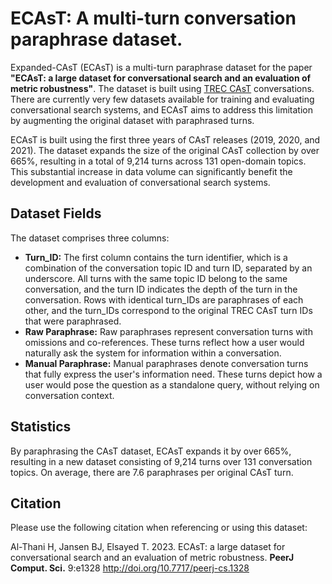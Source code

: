 # ECAsT: A multi-turn conversation paraphrase dataset.

Expanded-CAsT (ECAsT) is a multi-turn paraphrase dataset for the paper **"ECAsT: a large dataset for conversational search and an evaluation of metric robustness"**. The dataset is built using [TREC CAsT](https://github.com/daltonj/treccastweb) conversations. There are currently very few datasets available for training and evaluating conversational search systems, and ECAsT aims to address this limitation by augmenting the original dataset with paraphrased turns.

ECAsT is built using the first three years of CAsT releases (2019, 2020, and 2021). The dataset expands the size of the original CAsT collection by over 665\%, resulting in a total of 9,214 turns across 131 open-domain topics. This substantial increase in data volume can significantly benefit the development and evaluation of conversational search systems.

## Dataset Fields
The dataset comprises three columns:
* __Turn_ID:__ The first column contains the turn identifier, which is a combination of the conversation topic ID and turn ID, separated by an underscore. All turns with the same topic ID belong to the same conversation, and the turn ID indicates the depth of the turn in the conversation. Rows with identical turn_IDs are paraphrases of each other, and the turn_IDs correspond to the original TREC CAsT turn IDs that were paraphrased.
* __Raw Paraphrase:__ Raw paraphrases represent conversation turns with omissions and co-references. These turns reflect how a user would naturally ask the system for information within a conversation.
* __Manual Paraphrase:__ Manual paraphrases denote conversation turns that fully express the user's information need. These turns depict how a user would pose the question as a standalone query, without relying on conversation context.

## Statistics
By paraphrasing the CAsT dataset, ECAsT expands it by over 665\%, resulting in a new dataset consisting of 9,214 turns over 131 conversation topics. On average, there are 7.6 paraphrases per original CAsT turn.

## Citation
Please use the following citation when referencing or using this dataset:

Al-Thani H, Jansen BJ, Elsayed T. 2023. ECAsT: a large dataset for conversational search and an evaluation of
metric robustness. **PeerJ Comput. Sci.** 9:e1328 http://doi.org/10.7717/peerj-cs.1328
